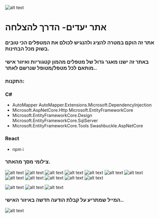 ![alt text](myProjectFinalReact/public/Screenshots/logo.png)
# אתר יעדים- הדרך להצלחה
### אתר זה הוקם במטרה להציג ולהנגיש לכולם את המטפלים הכי טובים בשוק מכל הבחינות.
### באתר זה ישנו מאגר גדול של מטפלים מהמון קטגוריות ואיזור אישי מותאם לכל מטפל/מטופל שנרשם לאתר..
### התקנות: 
### C#
- AutoMapper AutoMapper.Extensions.Microsoft.DependencyInjection 
- Microsoft.AspNetCore.Http Microsoft.EntityFrameworkCore
- Microsoft.EntityFrameworkCore.Design Microsoft.EntityFrameworkCore.SqlServer 
- Microsoft.EntityFrameworkCore.Tools Swashbuckle.AspNetCore   
### React
- npm i
### צילומי מסך מהאתר.
![alt text](myProjectFinalReact/public/Screenshots/home.png)
![alt text](myProjectFinalReact/public/Screenshots/10.png)
![alt text](myProjectFinalReact/public/Screenshots/11.png)
![alt text](myProjectFinalReact/public/Screenshots/13.png)
![alt text](myProjectFinalReact/public/Screenshots/14.png)
![alt text](myProjectFinalReact/public/Screenshots/15.png)
![alt text](myProjectFinalReact/public/Screenshots/16.png)
![alt text](myProjectFinalReact/public/Screenshots/17.png)
![alt text](myProjectFinalReact/public/Screenshots/6.png)
![alt text](myProjectFinalReact/public/Screenshots/7.png)
![alt text](myProjectFinalReact/public/Screenshots/8.png)
![alt text](myProjectFinalReact/public/Screenshots/9.png)

![alt text](myProjectFinalReact/public/Screenshots/80.png)
![alt text](myProjectFinalReact/public/Screenshots/קטגוריות.png)
![alt text](myProjectFinalReact/public/Screenshots/78.png)
### המייל שמתריע על קבלת הודעה חדשה באיזור האישי..
![alt text](myProjectFinalReact/public/Screenshots/18.png)

